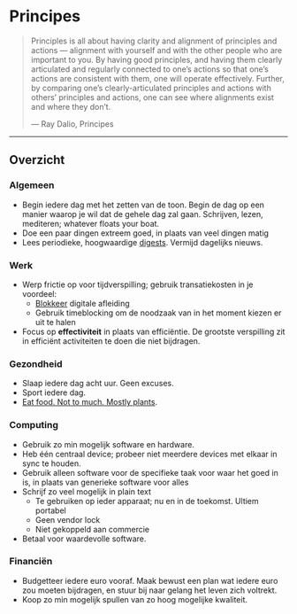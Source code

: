 # Principes

> Principles is all about having clarity and alignment of principles and actions — alignment with yourself and with the other people who are important to you. By having good principles, and having them clearly articulated and regularly connected to one’s actions so that one’s actions are consistent with them, one will operate effectively. Further, by comparing one’s clearly-articulated principles and actions with others’ principles and actions, one can see where alignments exist and where they don’t. 
>
>  —   Ray Dalio, Principes

---

## Overzicht 

### Algemeen
- Begin iedere dag met het zetten van de toon. Begin de dag op een manier waarop je wil dat de gehele dag zal gaan. Schrijven, lezen, mediteren; whatever floats your boat.
- Doe een paar dingen extreem goed, in plaats van veel dingen matig 
- Lees periodieke, hoogwaardige [digests](https://economist.com). Vermijd dagelijks nieuws.

### Werk
- Werp frictie op voor tijdverspilling; gebruik transatiekosten in je voordeel:
    - [Blokkeer](https://nextdns.io) digitale afleiding
    - Gebruik timeblocking om de noodzaak van in het moment kiezen er uit te halen
- Focus op **effectiviteit** in plaats van efficiëntie. De grootste verspilling zit in efficiënt activiteiten te doen die niet bijdragen.


### Gezondheid
- Slaap iedere dag acht uur. Geen excuses.
- Sport iedere dag.
- [Eat food. Not to much. Mostly plants](https://hownottodie.com/). 

### Computing
- Gebruik zo min mogelijk software en hardware.
- Heb één centraal device; probeer niet meerdere devices met elkaar in sync te houden. 
- Gebruik alleen software voor de specifieke taak voor waar het goed in is, in plaats van generieke software voor alles
- Schrijf zo veel mogelijk in plain text 
    - Te gebruiken op ieder apparaat; nu en in de toekomst. Ultiem portabel
    - Geen vendor lock
    - Niet gekoppeld aan commercie 
- Betaal voor waardevolle software.

### Financiën
- Budgetteer iedere euro vooraf. Maak bewust een plan wat iedere euro zou moeten bijdragen, en stuur bij naar gelang het leven zich voltrekt.
- Koop zo min mogelijk spullen van zo hoog mogelijke kwaliteit. 

